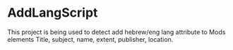 # AddLangScript

This project is being used to detect add hebrew/eng lang attribute to Mods elements Title, subject, name, extent, publisher, location.
